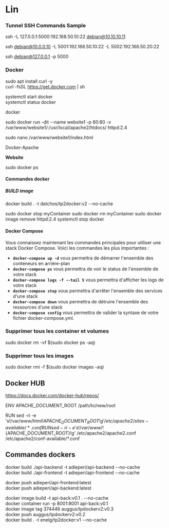 # Lin



### Tunnel SSH Commands Sample
ssh -L 127.0.0.1:5000:192.168.50.10:22 debian@10.10.10.11  

ssh debian@10.0.0.10 -L 5001:192.168.50.10:22 -L 5002:192.168.50.20:22  

ssh debian@127.0.0.1 -p 5000 

### Docker
sudo apt install curl -y  
curl -fsSL https://get.docker.com | sh  

systemctl start docker  
systemctl status docker  

docker

sudo docker run -dit --name website1 -p 80:80 -v /var/www/website1/:/usr/local/apache2/htdocs/ httpd:2.4  

sudo nano /var/www/website1/index.html  

<p>Docker-Apache</p>

<b>Website </b>


sudo docker ps
#### Commandes docker


##### BUILD image 

docker build . -t datchos/tp2docker:v2 --no-cache


sudo docker stop myContainer
sudo docker rm myContainer
sudo docker image remove httpd:2.4
systemctl stop docker

#### Docker Compose
Vous connaissez maintenant les commandes principales pour utiliser une stack Docker Compose. Voici les commandes les plus importantes :

- **`docker-compose up -d`** vous permettra de démarrer l'ensemble des conteneurs en arrière-plan
- **`docker-compose ps`** vous permettra de voir le status de l'ensemble de votre stack  
- **`docker-compose logs -f --tail 5`** vous permettra d'afficher les logs de votre stack  
- **`docker-compose stop`** vous permettra d'arrêter l'ensemble des services d'une stack  
- **`docker-compose down`** vous permettra de détruire l'ensemble des ressources d'une stack
- **`docker-compose config`** vous permettra de valider la syntaxe de votre fichier docker-compose.yml.

### Supprimer tous les container et volumes 
sudo docker rm -vf $(sudo docker ps -aq)    

### Supprimer tous les images 
sudo docker rmi -f $(sudo docker images -aq)  

## Docker HUB
https://docs.docker.com/docker-hub/repos/    



ENV APACHE_DOCUMENT_ROOT /path/to/new/root  

RUN sed -ri -e 's!/var/www/html!${APACHE_DOCUMENT_ROOT}!g' /etc/apache2/sites-available/*.conf  
RUN sed -ri -e 's!/var/www/!${APACHE_DOCUMENT_ROOT}!g' /etc/apache2/apache2.conf /etc/apache2/conf-available/*.conf  

## Commandes dockers

docker build ./api-backend -t adieperi/api-backend --no-cache  
docker build ./api-frontend -t adieperi/api-frontend --no-cache  

docker push adieperi/api-frontend:latest  
docker push adieperi/api-backend:latest  


docker image build -t api-back:v0.1 . --no-cache  
docker container run -p 8001:8001 api-back:v0.1  
docker image tag 374446 auggus/tpdockerv2:v0.3  
docker push auggus/tpdockerv2:v0.2  
docker build . -t enelg/tp2docker:v1 --no-cache  
